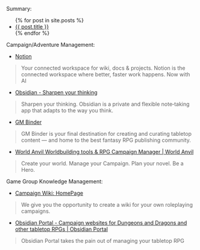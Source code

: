 

Summary:

<ul>
  {% for post in site.posts %}
    <li>
      <a href="{{ post.url }}">{{ post.title }}</a>
    </li>
  {% endfor %}
</ul>


Campaign/Adventure Management:

- [Notion](https://www.notion.so/)
> Your connected workspace for wiki, docs & projects. Notion is the connected workspace where better, faster work happens. Now with AI

- [Obsidian - Sharpen your thinking](https://obsidian.md/)
> Sharpen your thinking. Obsidian is a private and flexible note‑taking app that adapts to the way you think.
 
- [GM Binder](https://www.gmbinder.com/)
> GM Binder is your final destination for creating and curating tabletop content — and home to the best fantasy RPG publishing community.

- [World Anvil Worldbuilding tools & RPG Campaign Manager | World Anvil](https://www.worldanvil.com/)
> Create your world. Manage your Campaign. Plan your novel. Be a Hero.



Game Group Knowledge Management:

- [Campaign Wiki: HomePage](https://campaignwiki.org/)
> We give you the opportunity to create a wiki for your own roleplaying campaigns.

- [Obsidian Portal - Campaign websites for Dungeons and Dragons and other tabletop RPGs | Obsidian Portal](https://www.obsidianportal.com/)
> Obsidian Portal takes the pain out of managing your tabletop RPG

